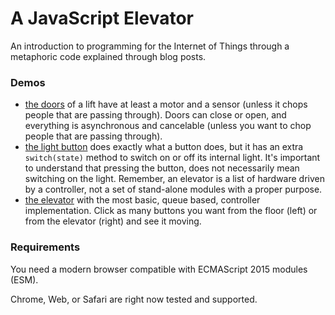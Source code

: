 A JavaScript Elevator
=====================

An introduction to programming for the Internet of Things through a metaphoric code explained through blog posts.

### Demos

  * [the doors](https://webreflection.github.io/elevator/the-doors/) of a lift have at least a motor and a sensor (unless it chops people that are passing through). Doors can close or open, and everything is asynchronous and cancelable (unless you want to chop people that are passing through).
  * [the light button](https://webreflection.github.io/elevator/the-light-button/) does exactly what a button does, but it has an extra `switch(state)` method to switch on or off its internal light. It's important to understand that pressing the button, does not necessarily mean switching on the light. Remember, an elevator is a list of hardware driven by a controller, not a set of stand-alone modules with a proper purpose.
  * [the elevator](https://webreflection.github.io/elevator/the-elevator/) with the most basic, queue based, controller implementation. Click as many buttons you want from the floor (left) or from the elevator (right) and see it moving.

### Requirements

You need a modern browser compatible with ECMAScript 2015 modules (ESM).

Chrome, Web, or Safari are right now tested and supported.
